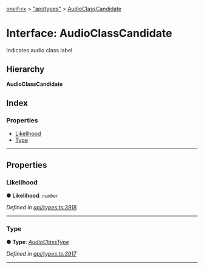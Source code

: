 [onvif-rx](../README.md) > ["api/types"](../modules/_api_types_.md) > [AudioClassCandidate](../interfaces/_api_types_.audioclasscandidate.md)

# Interface: AudioClassCandidate

Indicates audio class label

## Hierarchy

**AudioClassCandidate**

## Index

### Properties

* [Likelihood](_api_types_.audioclasscandidate.md#likelihood)
* [Type](_api_types_.audioclasscandidate.md#type)

---

## Properties

<a id="likelihood"></a>

###  Likelihood

**● Likelihood**: *`number`*

*Defined in [api/types.ts:3918](https://github.com/patrickmichalina/onvif-rx/blob/034e4d6/src/api/types.ts#L3918)*

___
<a id="type"></a>

###  Type

**● Type**: *[AudioClassType](../modules/_api_types_.md#audioclasstype)*

*Defined in [api/types.ts:3917](https://github.com/patrickmichalina/onvif-rx/blob/034e4d6/src/api/types.ts#L3917)*

___

